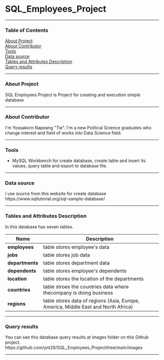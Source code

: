 # SQL_Employees_Project

---------------------------------------------------
### Table of Contents
<a href="#About Project">About Project</a>\
<a href="#About Contributor">About Contributor</a>\
<a href="#Tools">Tools</a>\
<a href="#Data source">Data source</a>\
<a href="#Tables and Attributes Description">Tables and Attributes Description</a>\
<a href="#Query results">Query results</a>

---------------------------------------------------
<div id="About Project"><h3>About Project</h3></div>
SQL Employees Project is Project for creating and execution simple database

---------------------------------------------------
<div id="About Contributor"><h3>About Contributor</h3></div>
I'm Yossakorn Napeang "Tie". I'm a new Political Science graduates who change interest and field of works into Data Science field.

---------------------------------------------------
<div id="Tools"><h3>Tools</h3> </div>

* MySQL Workbench for create database, create table and insert its values, query table and export to database file.

---------------------------------------------------
<div id="Data source"><h3>Data source</h3> </div>
I use source from this website for create database https://www.sqltutorial.org/sql-sample-database/ 

---------------------------------------------------
<div id="Tables and Attributes Description"><h3>Tables and Attributes Description</h3> </div>
In this database has seven tables.

| Name        | Description |
| ----------- | ----------- |
| **employees**   | table stores employee's data      |
| **jobs**        | table stores job data         |
| **departments** | table stores department data            |
| **dependents**  | table stores employee's dependents            |
| **location**    | table stores the location of the departments              |
| **countries**   | table stroes the countries data where thecompany is doing business            |
| **regions**     | table stores data of regions (Asia, Europe, America, Middle East and North Africa)            |


---------------------------------------------------
<div id="Query results"><h3>Query results</h3> </div>
You can see this database query results at images folder on this Github project.
https://github.com/ynt29/SQL_Employees_Project/tree/main/images

---------------------------------------------------
